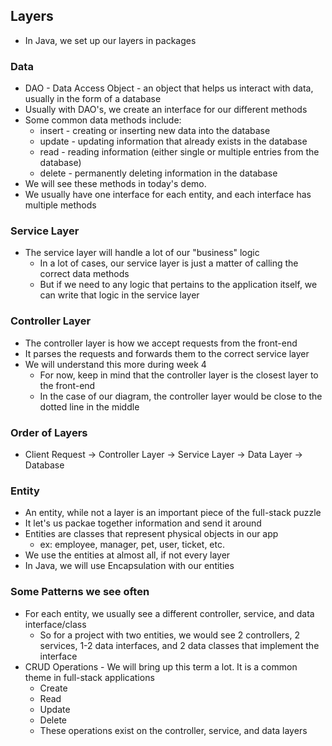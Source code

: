 ## Layers
- In Java, we set up our layers in packages
### Data
- DAO - Data Access Object - an object that helps us interact with data, usually in the form of a database
- Usually with DAO's, we create an interface for our different methods
- Some common data methods include:
    - insert - creating or inserting new data into the database
    - update - updating information that already exists in the database
    - read -  reading information (either single or multiple entries from the database)
    - delete - permanently deleting information in the database
- We will see these methods in today's demo.
- We usually have one interface for each entity, and each interface has multiple methods
### Service Layer
- The service layer will handle a lot of our "business" logic
    - In a lot of cases, our service layer is just a matter of calling the correct data methods
    - But if we need to any logic that pertains to the application itself, we can write that logic in the service layer
### Controller Layer
- The controller layer is how we accept requests from the front-end
- It parses the requests and forwards them to the correct service layer
- We will understand this more during week 4
    - For now, keep in mind that the controller layer is the closest layer to the front-end
    - In the case of our diagram, the controller layer would be close to the dotted line in the middle

### Order of Layers
- Client Request -> Controller Layer -> Service Layer -> Data Layer -> Database


### Entity
- An entity, while not a layer is an important piece of the full-stack puzzle
- It let's us packae together information and send it around
- Entities are classes that represent physical objects in our app
    - ex: employee, manager, pet, user, ticket, etc.
- We use the entities at almost all, if not every layer
- In Java, we will use Encapsulation with our entities

### Some Patterns we see often
- For each entity, we usually see a different controller, service, and data interface/class
    - So for a project with two entities, we would see 2 controllers, 2 services, 1-2 data interfaces, and 2 data classes that implement the interface
- CRUD Operations - We will bring up this term a lot. It is a common theme in full-stack applications
    - Create
    - Read
    - Update
    - Delete
    - These operations exist on the controller, service, and data layers